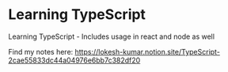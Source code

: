 # Learning TypeScript
Learning TypeScript - Includes usage in react and node as well

Find my notes here: https://lokesh-kumar.notion.site/TypeScript-2cae55833dc44a04976e6bb7c382df20
